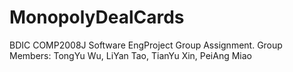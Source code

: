 # MonopolyDealCards
BDIC COMP2008J Software EngProject Group Assignment. 
Group Members:
TongYu Wu, LiYan Tao, TianYu Xin, PeiAng Miao
